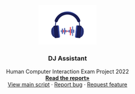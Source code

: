 <!-- PROJECT LOGO -->
<br />
<p align="center">
  <a href="https://github.com/JohanHorsmans/Human-Computer-Interaction-2022">
    <img src="README_images/DJA_ICON.png" alt="Logo" width="151.25" height="103">
  </a>

  <h3 align="center">DJ Assistant</h3>

  <p align="center">
    Human Computer Interaction Exam Project 2022
    <br />
    <a href="https://github.com/JohanHorsmans/Human-Computer-Interaction-2022/blob/master/FINAL.pdf"><strong>Read the report»</strong></a>
    <br />
    <a href="https://github.com/JohanHorsmans/Human-Computer-Interaction-2022/blob/master/DJ_assistant.py">View main script</a>
    ·
    <a href="https://github.com/JohanHorsmans/Human-Computer-Interaction-2022/issues">Report bug</a>
    ·
    <a href="https://github.com/JohanHorsmans/Human-Computer-Interaction-2022/issues">Request feature</a>
  </p>
</p>